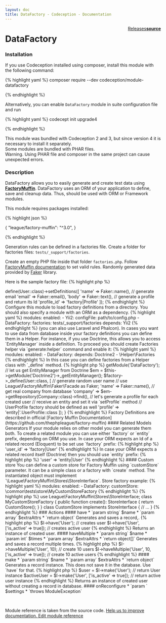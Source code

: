 ```yaml
---
layout: doc
title: DataFactory - Codeception - Documentation
---
```




<div class="btn-group" role="group" style="float: right" aria-label="..."><a class="btn btn-default" href="https://github.com/Codeception/module-DataFactory/releases">Releases</a><a class="btn btn-default" href="https://github.com/Codeception/module-datafactory/tree/master/src/Codeception/Module/DataFactory.php"><strong>source</strong></a></div>

# DataFactory
### Installation

If you use Codeception installed using composer, install this module with the following command:

{% highlight yaml %}
composer require --dev codeception/module-datafactory

{% endhighlight %}

Alternatively, you can enable `DataFactory` module in suite configuration file and run
 
{% highlight yaml %}
codecept init upgrade4

{% endhighlight %}

This module was bundled with Codeception 2 and 3, but since version 4 it is necessary to install it separately.   
Some modules are bundled with PHAR files.  
Warning. Using PHAR file and composer in the same project can cause unexpected errors.  

### Description



DataFactory allows you to easily generate and create test data using [**FactoryMuffin**](https://github.com/thephpleague/factory-muffin).
DataFactory uses an ORM of your application to define, save and cleanup data. Thus, should be used with ORM or Framework modules.

This module requires packages installed:

{% highlight json %}

{
 "league/factory-muffin": "^3.0",
}

{% endhighlight %}

Generation rules can be defined in a factories file.
Create a folder for factories files: `tests/_support/factories`.

Create an empty PHP file inside that folder `factories.php`.
Follow [FactoryMuffin documentation](https://github.com/thephpleague/factory-muffin) to set valid rules.
Randomly generated data provided by [Faker](https://github.com/fzaninotto/Faker) library.

Here is the sample factory file:
{% highlight php %}

<?php
use League\FactoryMuffin\Faker\Facade as Faker;

$fm->define(User::class)->setDefinitions([
 'name'   => Faker::name(),

    // generate email
   'email'  => Faker::email(),
   'body'   => Faker::text(),

   // generate a profile and return its Id
   'profile_id' => 'factory|Profile'
]);

{% endhighlight %}

Configure this module to load factory definitions from a directory.
You should also specify a module with an ORM as a dependency.

{% highlight yaml %}

modules:
    enabled:
        - Yii2:
            configFile: path/to/config.php
        - DataFactory:
            factories: tests/_support/factories
            depends: Yii2

{% endhighlight %}

(you can also use Laravel and Phalcon).

In cases you want to use data from database inside your factory definitions you can define them in a Helper.
For instance, if you use Doctrine, this allows you to access `EntityManager` inside a definition.

To proceed you should create Factories helper via `generate:helper` command and enable it:

{% highlight yaml %}
modules:
    enabled:
        - DataFactory:
            depends: Doctrine2
        - \Helper\Factories


{% endhighlight %}

In this case you can define factories from a Helper class with `_define` method.

{% highlight php %}

<?php
public function _beforeSuite()
{
     $factory = $this->getModule('DataFactory');
     // let us get EntityManager from Doctrine
     $em = $this->getModule('Doctrine2')->_getEntityManager();

     $factory->_define(User::class, [

         // generate random user name
         // use League\FactoryMuffin\Faker\Facade as Faker;
         'name' => Faker::name(),

         // get real company from database
         'company' => $em->getRepository(Company::class)->find(),

         // let's generate a profile for each created user
         // receive an entity and set it via `setProfile` method
         // UserProfile factory should be defined as well
         'profile' => 'entity|'.UserProfile::class
     ]);
}

{% endhighlight %}

Factory Definitions are described in official [Factory Muffin Documentation](https://github.com/thephpleague/factory-muffin)

#### Related Models Generators

If your module relies on other model you can generate them both.
To create a related module you can use either `factory` or `entity` prefix, depending on ORM you use.

In case your ORM expects an Id of a related record (Eloquent) to be set use `factory` prefix:

{% highlight php %}

'user_id' => 'factory|User'

{% endhighlight %}

In case your ORM expects a related record itself (Doctrine) then you should use `entity` prefix:

{% highlight php %}

'user' => 'entity|User'

{% endhighlight %}

#### Custom store

You can define a custom store for Factory Muffin using `customStore` parameter. It can be a simple class or a factory with `create` method.
The instantiated object must implement `\League\FactoryMuffin\Stores\StoreInterface`.

Store factory example:
{% highlight yaml %}

modules:
    enabled:
        - DataFactory:
            customStore: \common\tests\store\MyCustomStoreFactory

{% endhighlight %}

{% highlight php %}

use League\FactoryMuffin\Stores\StoreInterface;

class MyCustomStoreFactory
{
    public function create(): StoreInterface
    {
        return CustomStore();
    }
}

class CustomStore implements StoreInterface
{
    // ...
}

{% endhighlight %}

### Actions

#### have

* `param string` $name
* `param array` $extraAttrs
* `return object`

Generates and saves a record,.

{% highlight php %}

$I->have('User'); // creates user
$I->have('User', ['is_active' => true]); // creates active user

{% endhighlight %}

Returns an instance of created user.


#### haveMultiple

* `param string` $name
* `param int` $times
* `param array` $extraAttrs
* `return object[]`

Generates and saves a record multiple times.

{% highlight php %}

$I->haveMultiple('User', 10); // create 10 users
$I->haveMultiple('User', 10, ['is_active' => true]); // create 10 active users

{% endhighlight %}


#### make

* `param string` $name
* `param array` $extraAttrs
* `return object`

Generates a record instance.

This does not save it in the database. Use `have` for that.

{% highlight php %}

$user = $I->make('User'); // return User instance
$activeUser = $I->make('User', ['is_active' => true]); // return active user instance

{% endhighlight %}

Returns an instance of created user without creating a record in database.


#### onReconfigure

* `param ` $settings
* `throws ModuleException`

<p>&nbsp;</p><div class="alert alert-warning">Module reference is taken from the source code. <a href="https://github.com/Codeception/module-datafactory/tree/master/src/Codeception/Module/DataFactory.php">Help us to improve documentation. Edit module reference</a></div>
